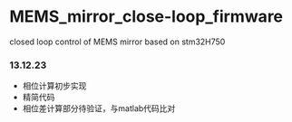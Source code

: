 # MEMS_mirror_close-loop_firmware
closed loop control of MEMS mirror based on stm32H750

### 13.12.23
- 相位计算初步实现
- 精简代码
- 相位差计算部分待验证，与matlab代码比对
